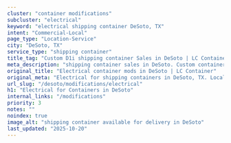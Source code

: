 ```yaml
---
cluster: "container modifications"
subcluster: "electrical"
keyword: "electrical shipping container DeSoto, TX"
intent: "Commercial-Local"
page_type: "Location-Service"
city: "DeSoto, TX"
service_type: "shipping container"
title_tag: "Custom D1i shipping container Sales in DeSoto | LC Container"
meta_description: "shipping container sales in DeSoto. Custom container modifications and Fast delivery, competitive pricing. Serving modifications area. Quote ID: 1ZS. Call (214) 524-4168 for your free quote today."
original_title: "Electrical container mods in DeSoto | LC Container"
original_meta: "Electrical for shipping containers in DeSoto, TX. Local fabrication & pro install. LC Container — Since 2003. Get a quote."
url_slug: "/desoto/modifications/electrical"
h1: "Electrical for Containers in DeSoto"
internal_links: "/modifications"
priority: 3
notes: ""
noindex: true
image_alt: "shipping container available for delivery in DeSoto"
last_updated: "2025-10-20"
---
```


<!-- TODO: Add unique city/inventory copy, images, and internal links here. -->
